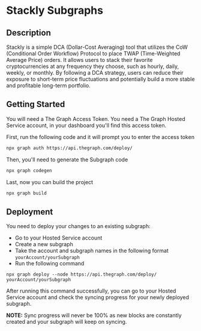 # Stackly Subgraphs

## Description

Stackly is a simple DCA (Dollar-Cost Averaging) tool that utilizes the CoW (Conditional Order
Workflow) Protocol to place TWAP (Time-Weighted Average Price) orders. It allows users to stack
their favorite cryptocurrencies at any frequency they choose, such as hourly, daily, weekly, or
monthly. By following a DCA strategy, users can reduce their exposure to short-term price
fluctuations and potentially build a more stable and profitable long-term portfolio.

## Getting Started

You will need a The Graph Access Token. You need a The Graph Hosted Service account, in your
dashboard you'll find this access token.

First, run the following code and it will prompt you to enter the access token

```bash
npx graph auth https://api.thegraph.com/deploy/
```

Then, you'll need to generate the Subgraph code

```bash
npx graph codegen
```

Last, now you can build the project

```bash
npx graph build
```

## Deployment

You need to deploy your changes to an existing subgraph:

- Go to your Hosted Service account
- Create a new subgraph
- Take the account and subgraph names in the following format `yourAccount/yourSubgraph`
- Run the following command

```
npx graph deploy --node https://api.thegraph.com/deploy/ yourAccount/yourSubgraph
```

After running this command successfully, you can go to your Hosted Service account and check the
syncing progress for your newly deployed subgraph.

**NOTE:** Sync progress will never be 100% as new blocks are constantly created and your subgraph
will keep on syncing.
